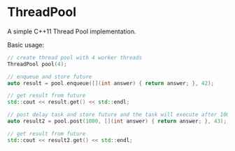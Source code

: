 ThreadPool
==========

A simple C++11 Thread Pool implementation.

Basic usage:
```c++
// create thread pool with 4 worker threads
ThreadPool pool(4);

// enqueue and store future
auto result = pool.enqueue([](int answer) { return answer; }, 42);

// get result from future
std::cout << result.get() << std::endl;

// post delay task and store future and the task will execute after 1000ms
auto result2 = pool.post(1000, [](int answer) { return answer; }, 43);

// get result from future
std::cout << result2.get() << std::endl;

```
